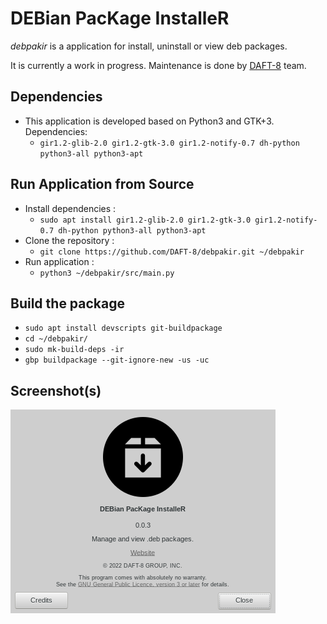# DEBian PacKage InstalleR

_debpakir_ is a application for install, uninstall or view deb packages.

It is currently a work in progress. Maintenance is done by <a href="https://www.github.com/DAFT-8/">DAFT-8</a> team.

## Dependencies

* This application is developed based on Python3 and GTK+3. Dependencies:
  * ```gir1.2-glib-2.0 gir1.2-gtk-3.0 gir1.2-notify-0.7 dh-python python3-all python3-apt```

## Run Application from Source

* Install dependencies :
  * ```sudo apt install gir1.2-glib-2.0 gir1.2-gtk-3.0 gir1.2-notify-0.7 dh-python python3-all python3-apt```
* Clone the repository :
  * ```git clone https://github.com/DAFT-8/debpakir.git ~/debpakir```
* Run application :
  * ```python3 ~/debpakir/src/main.py```

## Build the package

* `sudo apt install devscripts git-buildpackage`
* `cd ~/debpakir/`
* `sudo mk-build-deps -ir`
* `gbp buildpackage --git-ignore-new -us -uc`

## Screenshot(s)

![debpakir](screenshot.png)
